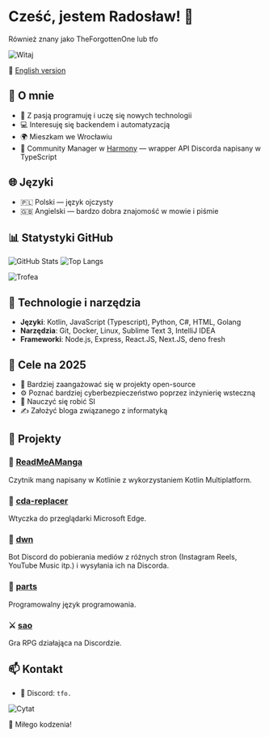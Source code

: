 # Cześć, jestem Radosław! 👋
Również znany jako TheForgottenOne lub tfo

![Witaj](https://readme-typing-svg.demolab.com?font=Fira+Code&weight=500&size=24&pause=1000&color=F75C7E&width=435&lines=Czasem+coś+zrobię;Fan+Backendu+%F0%9F%92%BB;Wielbiciel+czystego+kodu+%F0%9F%94%A7)

🔄 [English version](./README.md)

## 🚀 O mnie
- 🎯 Z pasją programuję i uczę się nowych technologii
- 💻 Interesuję się backendem i automatyzacją
- 🌍 Mieszkam we Wrocławiu
- 👥 Community Manager w [Harmony](https://github.com/harmonyland/harmony) — wrapper API Discorda napisany w TypeScript

## 🌐 Języki
- 🇵🇱 Polski — język ojczysty
- 🇬🇧 Angielski — bardzo dobra znajomość w mowie i piśmie

## 📊 Statystyki GitHub
![GitHub Stats](https://github-readme-stats.vercel.app/api?username=tfo-dot&show_icons=true&hide_rank=true&theme=radical&locale=pl)
![Top Langs](https://github-readme-stats.vercel.app/api/top-langs/?username=tfo-dot&layout=compact&theme=radical)

![Trofea](https://github-profile-trophy.vercel.app/?username=tfo-dot&theme=radical&margin-w=15&no-frame=true)

## 🔧 Technologie i narzędzia
- **Języki**: Kotlin, JavaScript (Typescript), Python, C#, HTML, Golang
- **Narzędzia**: Git, Docker, Linux, Sublime Text 3, IntelliJ IDEA
- **Frameworki**: Node.js, Express, React.JS, Next.JS, deno fresh

## 🎯 Cele na 2025
- 🤝 Bardziej zaangażować się w projekty open-source
- ⚙️ Poznać bardziej cyberbezpieczeństwo poprzez inżynierię wsteczną
- 🤖 Nauczyć się robić SI
- ✍️ Założyć bloga związanego z informatyką

## 📂 Projekty
### 📖 [ReadMeAManga](https://github.com/tfo-dot/ReadMeAManga)
Czytnik mang napisany w Kotlinie z wykorzystaniem Kotlin Multiplatform.

### 🧩 [cda-replacer](https://github.com/tfo-dot/cda-replacer)
Wtyczka do przeglądarki Microsoft Edge.

### 🤖 [dwn](https://github.com/tfo-dot/dwn)
Bot Discord do pobierania mediów z różnych stron (Instagram Reels, YouTube Music itp.) i wysyłania ich na Discorda.

### 🔣 [parts](https://github.com/tfo-dot/parts)
Programowalny język programowania.

### ⚔️ [sao](https://github.com/tfo-dot/sao)
Gra RPG działająca na Discordzie.

## 📫 Kontakt
- 💬 Discord: `tfo.`

![Cytat](https://quotes-github-readme.vercel.app/api?type=horizontal&theme=radical)

🚀 Miłego kodzenia!
